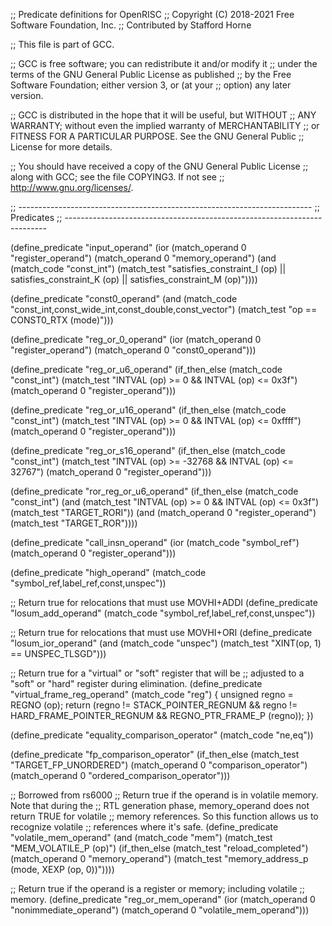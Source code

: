 ;; Predicate definitions for OpenRISC
;; Copyright (C) 2018-2021 Free Software Foundation, Inc.
;; Contributed by Stafford Horne

;; This file is part of GCC.

;; GCC is free software; you can redistribute it and/or modify it
;; under the terms of the GNU General Public License as published
;; by the Free Software Foundation; either version 3, or (at your
;; option) any later version.

;; GCC is distributed in the hope that it will be useful, but WITHOUT
;; ANY WARRANTY; without even the implied warranty of MERCHANTABILITY
;; or FITNESS FOR A PARTICULAR PURPOSE.  See the GNU General Public
;; License for more details.

;; You should have received a copy of the GNU General Public License
;; along with GCC; see the file COPYING3.  If not see
;; <http://www.gnu.org/licenses/>.

;; -------------------------------------------------------------------------
;; Predicates
;; -------------------------------------------------------------------------

(define_predicate "input_operand"
  (ior (match_operand 0 "register_operand")
       (match_operand 0 "memory_operand")
       (and (match_code "const_int")
	    (match_test "satisfies_constraint_I (op)
			 || satisfies_constraint_K (op)
			 || satisfies_constraint_M (op)"))))

(define_predicate "const0_operand"
  (and (match_code "const_int,const_wide_int,const_double,const_vector")
       (match_test "op == CONST0_RTX (mode)")))

(define_predicate "reg_or_0_operand"
  (ior (match_operand 0 "register_operand")
       (match_operand 0 "const0_operand")))

(define_predicate "reg_or_u6_operand"
  (if_then_else (match_code "const_int")
    (match_test "INTVAL (op) >= 0 && INTVAL (op) <= 0x3f")
    (match_operand 0 "register_operand")))

(define_predicate "reg_or_u16_operand"
  (if_then_else (match_code "const_int")
    (match_test "INTVAL (op) >= 0 && INTVAL (op) <= 0xffff")
    (match_operand 0 "register_operand")))

(define_predicate "reg_or_s16_operand"
  (if_then_else (match_code "const_int")
    (match_test "INTVAL (op) >= -32768 && INTVAL (op) <= 32767")
    (match_operand 0 "register_operand")))

(define_predicate "ror_reg_or_u6_operand"
  (if_then_else (match_code "const_int")
    (and (match_test "INTVAL (op) >= 0 && INTVAL (op) <= 0x3f")
	 (match_test "TARGET_RORI"))
    (and (match_operand 0 "register_operand")
	 (match_test "TARGET_ROR"))))

(define_predicate "call_insn_operand"
  (ior (match_code "symbol_ref")
       (match_operand 0 "register_operand")))

(define_predicate "high_operand"
  (match_code "symbol_ref,label_ref,const,unspec"))

;; Return true for relocations that must use MOVHI+ADDI
(define_predicate "losum_add_operand"
  (match_code "symbol_ref,label_ref,const,unspec"))

;; Return true for relocations that must use MOVHI+ORI
(define_predicate "losum_ior_operand"
  (and (match_code "unspec")
       (match_test "XINT(op, 1) == UNSPEC_TLSGD")))

;; Return true for a "virtual" or "soft" register that will be
;; adjusted to a "soft" or "hard" register during elimination.
(define_predicate "virtual_frame_reg_operand"
  (match_code "reg")
{
  unsigned regno = REGNO (op);
  return (regno != STACK_POINTER_REGNUM
	  && regno != HARD_FRAME_POINTER_REGNUM
	  && REGNO_PTR_FRAME_P (regno));
})

(define_predicate "equality_comparison_operator"
  (match_code "ne,eq"))

(define_predicate "fp_comparison_operator"
  (if_then_else (match_test "TARGET_FP_UNORDERED")
    (match_operand 0 "comparison_operator")
    (match_operand 0 "ordered_comparison_operator")))

;; Borrowed from rs6000
;; Return true if the operand is in volatile memory.  Note that during the
;; RTL generation phase, memory_operand does not return TRUE for volatile
;; memory references.  So this function allows us to recognize volatile
;; references where it's safe.
(define_predicate "volatile_mem_operand"
  (and (match_code "mem")
       (match_test "MEM_VOLATILE_P (op)")
       (if_then_else (match_test "reload_completed")
	 (match_operand 0 "memory_operand")
	 (match_test "memory_address_p (mode, XEXP (op, 0))"))))

;; Return true if the operand is a register or memory; including volatile
;; memory.
(define_predicate "reg_or_mem_operand"
  (ior (match_operand 0 "nonimmediate_operand")
       (match_operand 0 "volatile_mem_operand")))
